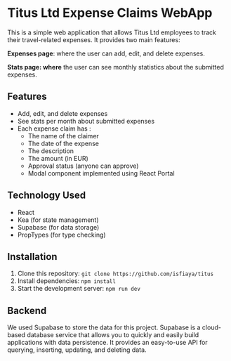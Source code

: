 # Titus Ltd Expense Claims WebApp

This is a simple web application that allows Titus Ltd employees to track their travel-related expenses. It provides two main features:

**Expenses page**: where the user can add, edit, and delete expenses.

**Stats page: where** the user can see monthly statistics about the submitted expenses.

## Features

- Add, edit, and delete expenses
- See stats per month about submitted expenses
- Each expense claim has :
  - The name of the claimer
  - The date of the expense
  - The description
  - The amount (in EUR)
  - Approval status (anyone can approve)
  - Modal component implemented using React Portal

## Technology Used

- React
- Kea (for state management)
- Supabase (for data storage)
- PropTypes (for type checking)

## Installation

1. Clone this repository: `git clone https://github.com/isfiaya/titus`
2. Install dependencies: `npm install`
3. Start the development server: `npm run dev`

## Backend

We used Supabase to store the data for this project. Supabase is a cloud-based database service that allows you to quickly and easily build applications with data persistence. It provides an easy-to-use API for querying, inserting, updating, and deleting data.
